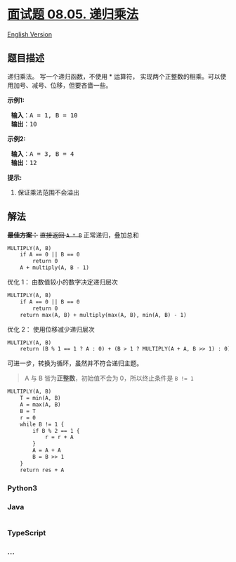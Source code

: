 # [面试题 08.05. 递归乘法](https://leetcode.cn/problems/recursive-mulitply-lcci)

[English Version](/lcci/08.05.Recursive%20Mulitply/README_EN.md)

## 题目描述

<!-- 这里写题目描述 -->
<p>递归乘法。 写一个递归函数，不使用 * 运算符， 实现两个正整数的相乘。可以使用加号、减号、位移，但要吝啬一些。</p>
<p> <strong>示例1:</strong></p>
<pre>
<strong> 输入</strong>：A = 1, B = 10
<strong> 输出</strong>：10
</pre>
<p> <strong>示例2:</strong></p>
<pre>
<strong> 输入</strong>：A = 3, B = 4
<strong> 输出</strong>：12
</pre>
<p> <strong>提示:</strong></p>
<ol>
<li>保证乘法范围不会溢出</li>
</ol>

## 解法

<!-- 这里可写通用的实现逻辑 -->

~~**最佳方案：**~~
~~直接返回 `A * B`~~
正常递归，叠加总和

```txt
MULTIPLY(A, B)
    if A == 0 || B == 0
        return 0
    A + multiply(A, B - 1)
```

优化 1：
由数值较小的数字决定递归层次

```txt
MULTIPLY(A, B)
    if A == 0 || B == 0
        return 0
    return max(A, B) + multiply(max(A, B), min(A, B) - 1)
```

优化 2：
使用位移减少递归层次

```txt
MULTIPLY(A, B)
    return (B % 1 == 1 ? A : 0) + (B > 1 ? MULTIPLY(A + A, B >> 1) : 0)
```

可进一步，转换为循环，虽然并不符合递归主题。

> A 与 B 皆为**正整数**，初始值不会为 0，所以终止条件是 `B != 1`

```txt
MULTIPLY(A, B)
    T = min(A, B)
    A = max(A, B)
    B = T
    r = 0
    while B != 1 {
        if B % 2 == 1 {
            r = r + A
        }
        A = A + A
        B = B >> 1
    }
    return res + A
```

<!-- tabs:start -->

### **Python3**

<!-- 这里可写当前语言的特殊实现逻辑 -->



### **Java**

<!-- 这里可写当前语言的特殊实现逻辑 -->

```java

```

### **TypeScript**









### **...**

```

```


